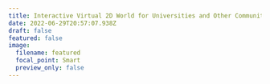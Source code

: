 ```yaml
---
title: Interactive Virtual 2D World for Universities and Other Communities
date: 2022-06-29T20:57:07.938Z
draft: false
featured: false
image:
  filename: featured
  focal_point: Smart
  preview_only: false
---
```


